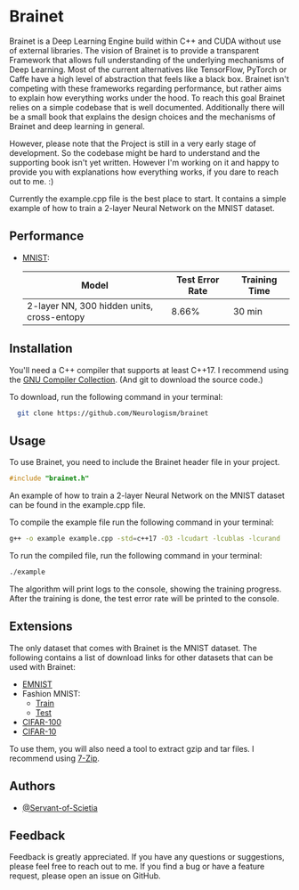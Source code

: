 ﻿
# Brainet

Brainet is a Deep Learning Engine build within C++ and CUDA without use of external libraries.
The vision of Brainet is to provide a transparent Framework that allows full understanding of the underlying mechanisms of Deep Learning. Most of the current 
alternatives like TensorFlow, PyTorch or Caffe have a high level of abstraction that feels like a black box. Brainet isn't competing with these frameworks regarding performance, but rather aims to explain how everything works under the hood.
To reach this goal Brainet relies on a simple codebase that is well documented. Additionally there will be a small book that 
explains the design choices and the mechanisms of Brainet and deep learning in general.

However, please note that the Project is still in a very early stage of development. So the codebase might be hard to understand and the supporting book isn't yet written. However I'm working on it and happy to provide you with explanations 
how everything works, if you dare to reach out to me. :)

Currently the example.cpp file is the best place to start. It contains a simple example of how to train a 2-layer Neural Network on the MNIST dataset.



## Performance

- [MNIST](https://yann.lecun.com/exdb/mnist/): 

    | Model | Test Error Rate | Training Time |
    |-------|----------|---------------|
    | 2-layer NN, 300 hidden units, cross-entopy | 8.66% | 30 min |
    

## Installation

<!-- To use Brainet, you need to have a CUDA compatible GPU and the [CUDA Toolkit](https://developer.nvidia.com/cuda-downloads) installed. -->

You'll need a C++ compiler that supports at least C++17. I recommend using the [GNU Compiler Collection](https://gcc.gnu.org/). (And git to download the source code.)

To download, run the following command in your terminal:

```bash
  git clone https://github.com/Neurologism/brainet
```

## Usage
To use Brainet, you need to include the Brainet header file in your project. 
```cpp
#include "brainet.h"
```

An example of how to train a 2-layer Neural Network on the MNIST dataset can be found in the example.cpp file.

To compile the example file run the following command in your terminal:
```bash
g++ -o example example.cpp -std=c++17 -O3 -lcudart -lcublas -lcurand
```

To run the compiled file, run the following command in your terminal:

```bash
./example
```

The algorithm will print logs to the console, showing the training progress. After the training is done, the test error rate will be printed to the console.

## Extensions
The only dataset that comes with Brainet is the MNIST dataset. 
The following contains a list of download links for other datasets that can be used with Brainet:
- [EMNIST](https://biometrics.nist.gov/cs_links/EMNIST/gzip.zip)
- Fashion MNIST: 
    - [Train](http://fashion-mnist.s3-website.eu-central-1.amazonaws.com/train-images-idx3-ubyte.gz)
    - [Test](http://fashion-mnist.s3-website.eu-central-1.amazonaws.com/t10k-images-idx3-ubyte.gz)
- [CIFAR-100](https://www.cs.toronto.edu/~kriz/cifar-100-binary.tar.gz)
- [CIFAR-10](https://www.cs.toronto.edu/~kriz/cifar-10-binary.tar.gz)

To use them, you will also need a tool to extract gzip and tar files. I recommend using [7-Zip](https://www.7-zip.org/).

## Authors

- [@Servant-of-Scietia](https://github.com/Servant-of-Scietia)

## Feedback
Feedback is greatly appreciated. If you have any questions or suggestions, please feel free to reach out to me.
If you find a bug or have a feature request, please open an issue on GitHub.

